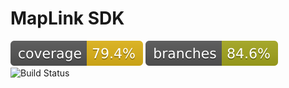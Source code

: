 MapLink SDK
=================================
![Test Coverage](.github/badges/jacoco.svg)
![Test Coverage - Branches](.github/badges/branches.svg)
![Build Status](https://github.com/maplink/sdk-java/actions/workflows/maven.yml/badge.svg)
